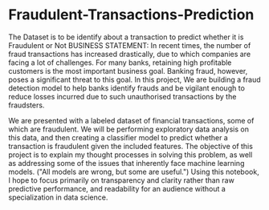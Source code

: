# Fraudulent-Transactions-Prediction
The Dataset is to be identify about a transaction to predict whether it is Fraudulent or Not
BUSINESS STATEMENT:
In recent times, the number of fraud transactions has increased drastically, due to which companies are facing a lot of challenges. For many banks, retaining high profitable customers is the most important business goal. Banking fraud, however, poses a significant threat to this goal. In this project, We are building a fraud detection model to help banks identify frauds and be vigilant enough to reduce losses incurred due to such unauthorised transactions by the fraudsters.

We are presented with a labeled dataset of financial transactions, some of which are fraudulent. We will be performing exploratory data analysis on this data, and then creating a classifier model to predict whether a transaction is fraudulent given the included features. The objective of this project is to explain my thought processes in solving this problem, as well as addressing some of the issues that inherently face machine learning models. ("All models are wrong, but some are useful.") Using this notebook, I hope to focus primarily on transparency and clarity rather than raw predictive performance, and readability for an audience without a specialization in data science.

